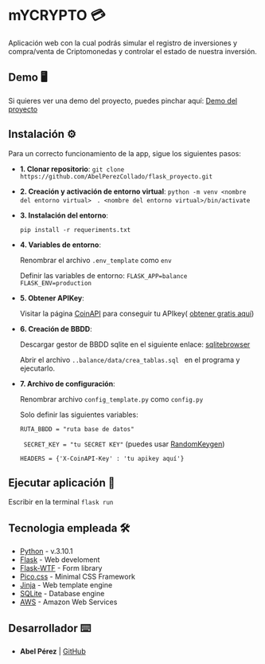 # mYCRYPTO 💳
Aplicación web con la cual podrás simular el registro de inversiones y compra/venta de Criptomonedas y controlar el estado de nuestra inversión.

## Demo 🖥
Si quieres ver una demo del proyecto, puedes pinchar aquí: [Demo del proyecto](http://127.0.0.1:5000/)

## Instalación ⚙️
Para un correcto funcionamiento de la app, sigue los siguientes pasos:

* **1. Clonar repositorio**: 
``` git clone https://github.com/AbelPerezCollado/flask_proyecto.git ```

* **2. Creación y activación de entorno virtual**:
```python -m venv <nombre del entorno virtual> ``` 
```. <nombre del entorno virtual>/bin/activate ```

* **3. Instalación del entorno**:

	```pip install -r requeriments.txt```
	
* **4. Variables de entorno**:

	Renombrar el archivo ```.env_template``` como ```env```
	
	Definir las variables de entorno: ```FLASK_APP=balance ```
										```FLASK_ENV=production```
										
* **5. Obtener APIKey**:

	Visitar la página [CoinAPI](https://www.coinapi.io/) para conseguir tu 	APIkey(	[obtener gratis aquí](https://www.coinapi.io/pricing?apikey))
	
	
* **6. Creación de BBDD**:	

	Descargar gestor de BBDD sqlite en el siguiente enlace: [sqlitebrowser](https://sqlitebrowser.org/dl/)
	
	Abrir el archivo ```..balance/data/crea_tablas.sql ``` en el programa y ejecutarlo.
	
	
	
		
* **7. Archivo de configuración**:

	Renombrar archivo ```config_template.py``` como ```config.py```
	 
	Solo definir las siguientes variables: 
	
	```RUTA_BBDD = "ruta base de datos"```
	
	```	SECRET_KEY = "tu SECRET KEY"``` (puedes usar [RandomKeygen](https://randomkeygen.com/))
	
	
	
	``` HEADERS = {'X-CoinAPI-Key' : 'tu apikey aquí'} ```  											 
 
## Ejecutar aplicación 🚀
Escribir en la terminal ``` flask run ```  
## Tecnologia empleada 🛠️

* [Python](https://www.python.org/) - v.3.10.1
* [Flask](https://flask.palletsprojects.com/en/1.1.x/) - Web develoment
* [Flask-WTF](https://flask-wtf.readthedocs.io/en/stable/) - Form library
* [Pico.css](https://picocss.com/) - Minimal CSS Framework
* [Jinja](https://jinja.palletsprojects.com/en/2.11.x/) - Web template engine
* [SQLite](https://www.sqlite.org/index.html) - Database engine
* [AWS](https://aws.amazon.com/es/) - Amazon Web Services


## Desarrollador ⌨️

* **Abel Pérez** | [GitHub](https://github.com/AbelPerezCollado)  	